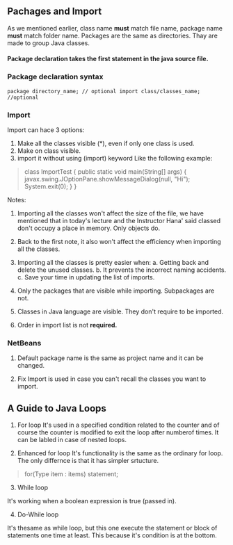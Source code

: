 ## Pachages and Import

As we mentioned earlier, class name **must** match file name, package name **must** match folder name. Packages are the same as directories. Thay are made to group Java classes. 

#### Package declaration takes the first statement in the java source file.

### Package declaration syntax 

`
package directory_name; // optional
import class/classes_name; //optional
`

### Import

Import can hace 3 options: 
1. Make all the classes visible (*), even if only one class is used. 
2. Make on class visible. 
3. import it without using (import) keyword Like the following example:
> class ImportTest {
    public static void main(String[] args) {
        javax.swing.JOptionPane.showMessageDialog(null, "Hi");
        System.exit(0);
    }
}

Notes: 
1. Importing all the classes won't affect the size of the file, we have mentioned that in today's lecture and the Instructor Hana' said classed don't occupy a place in memory. Only objects do. 

2. Back to the first note, it also won't affect the efficiency when importing all the classes. 

3. Importing all the classes is pretty easier when: 
a. Getting back and delete the unused classes.
b. It prevents the incorrect naming accidents.
c. Save your time in updating the list of imports.

4. Only the packages that are visible while importing. Subpackages are not. 

5. Classes in Java language are visible. They don't require to be imported.

6. Order in import list is not **required.** 

### NetBeans 

1. Default package name is the same as project name and it can be changed. 

2. Fix Import is used in case you can't recall the classes you want to import. 

## A Guide to Java Loops

1. For loop
It's used in a specified condition related to the counter and of course the counter is modified to exit the loop after numberof times. It can be labled in case of nested loops. 

2. Enhanced for loop
It's functionality is the same as the ordinary for loop. The only differnce is that it has simpler srtucture. 

> for(Type item : items)
> statement;

3. While loop

It's working when a boolean expression is true (passed in). 

4. Do-While loop

It's thesame as while loop, but this one execute the statement or block of statements one time at least. This because it's condition is at the bottom. 

